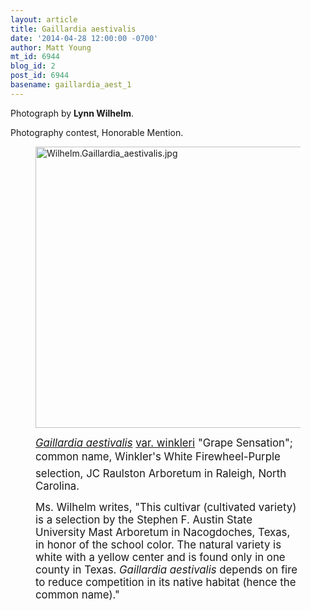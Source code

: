 ```yaml
---
layout: article
title: Gaillardia aestivalis
date: '2014-04-28 12:00:00 -0700'
author: Matt Young
mt_id: 6944
blog_id: 2
post_id: 6944
basename: gaillardia_aest_1
---
```

Photograph by **Lynn Wilhelm**.

Photography contest, Honorable Mention.

<figure>
<img src="http://pandasthumb.org/archives/2014/04/26/Wilhelm.Gaillardia_aestivalis.jpg" alt="Wilhelm.Gaillardia_aestivalis.jpg" width="600" height="450" />
<figcaption markdown="span">

<big>[_Gaillardia aestivalis_](http://ag.sfasu.edu/UserFiles/File/PLANTS/Gaillardia%20aestivalis%20grape%20sensation.pdf)  [ var. winkleri](http://ag.sfasu.edu/UserFiles/File/PLANTS/Gaillardia%20aestivalis(1).pdf ) "Grape Sensation";  common name, Winkler's White Firewheel-Purple selection,  JC Raulston Arboretum in Raleigh, North Carolina.</big>

<big>Ms. Wilhelm writes, "This cultivar (cultivated variety) is a selection by the Stephen F. Austin State University Mast Arboretum in Nacogdoches, Texas, in honor of the school color.  The natural variety is white with a yellow center and is found only in one county in Texas.  _Gaillardia aestivalis_ depends on fire to reduce competition in its native habitat (hence the common name)."</big>

</figcaption>
</figure>
